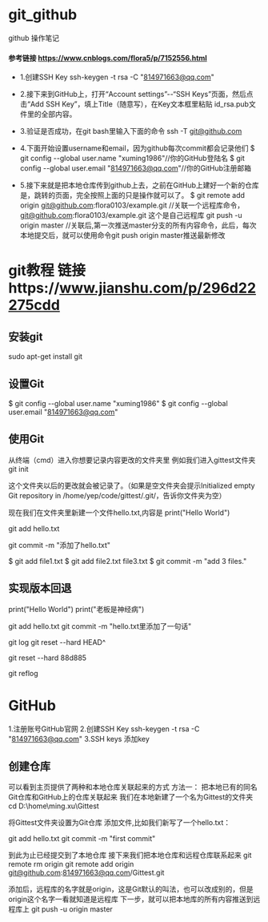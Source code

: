 # git_github
github 操作笔记

#### 参考链接 https://www.cnblogs.com/flora5/p/7152556.html

* 1.创建SSH Key 
ssh-keygen -t rsa -C "814971663@qq.com"


*  2.接下来到GitHub上，打开“Account settings”--“SSH Keys”页面，然后点击“Add SSH Key”，填上Title（随意写），在Key文本框里粘贴 id_rsa.pub文件里的全部内容。


*  3.验证是否成功，在git bash里输入下面的命令
ssh -T git@github.com

*  4.下面开始设置username和email，因为github每次commit都会记录他们
$ git config --global user.name  "xuming1986"//你的GitHub登陆名
$ git config --global user.email "814971663@qq.com"//你的GitHub注册邮箱

*  5.接下来就是把本地仓库传到github上去，之前在GitHub上建好一个新的仓库是，跳转的页面，完全按照上面的只是操作就可以了。
$ git remote add origin git@github.com:flora0103/example.git    //关联一个远程库命令， git@github.com:flora0103/example.git   这个是自己远程库
git push -u origin master    //关联后,第一次推送master分支的所有内容命令，此后，每次本地提交后，就可以使用命令git push origin master推送最新修改




# git教程  链接https://www.jianshu.com/p/296d22275cdd
## 安装git 
sudo apt-get install git

## 设置Git
$ git config --global user.name  "xuming1986"
$ git config --global user.email "814971663@qq.com"

## 使用Git
从终端（cmd）进入你想要记录内容更改的文件夹里
例如我们进入gittest文件夹
git init

这个文件夹以后的更改就会被记录了。（如果是空文件夹会提示Initialized empty Git repository in /home/yep/code/gittest/.git/，告诉你文件夹为空）

现在我们在文件夹里新建一个文件hello.txt,内容是
print("Hello World")

git add hello.txt

git commit -m "添加了hello.txt"

$ git add file1.txt
$ git add file2.txt file3.txt
$ git commit -m "add 3 files."

## 实现版本回退
print("Hello World")
print("老板是神经病")

git add hello.txt
git commit -m "hello.txt里添加了一句话"

git log
git reset --hard HEAD^

git reset --hard 88d885

git reflog

# GitHub
1.注册账号GitHub官网
2.创建SSH Key
ssh-keygen -t rsa -C "814971663@qq.com"
3.SSH keys
添加key

## 创建仓库
可以看到主页提供了两种和本地仓库关联起来的方式
方法一：
把本地已有的同名Git仓库和GitHub上的仓库关联起来
我们在本地新建了一个名为Gittest的文件夹
cd D:\home\ming.xu\Gittest

将Gittest文件夹设置为Git仓库
添加文件,比如我们新写了一个hello.txt：

git add hello.txt
git commit -m "first commit"


到此为止已经提交到了本地仓库
接下来我们把本地仓库和远程仓库联系起来
git remote rm origin 
git remote add origin git@github.com:814971663@qq.com/Gittest.git

添加后，远程库的名字就是origin，这是Git默认的叫法，也可以改成别的，但是origin这个名字一看就知道是远程库
下一步，就可以把本地库的所有内容推送到远程库上
git push -u origin master









